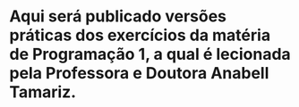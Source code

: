 # Aqui será publicado versões práticas dos exercícios da matéria de Programação 1, a qual é lecionada pela Professora e Doutora Anabell Tamariz.
